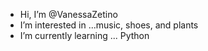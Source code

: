 - Hi, I’m @VanessaZetino
- I’m interested in ...music, shoes, and plants
- I’m currently learning ... Python

<!---
VanessaZetino/VanessaZetino is a ✨ special ✨ repository because its `README.md` (this file) appears on your GitHub profile.
You can click the Preview link to take a look at your changes.
--->
